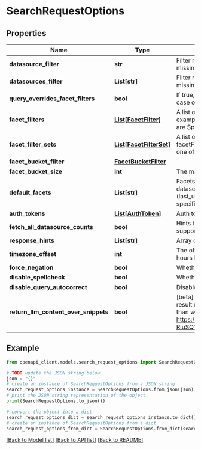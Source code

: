 # SearchRequestOptions


## Properties

Name | Type | Description | Notes
------------ | ------------- | ------------- | -------------
**datasource_filter** | **str** | Filter results to a single datasource name (e.g. gmail, slack). All results are returned if missing. | [optional] 
**datasources_filter** | **List[str]** | Filter results to one or more datasources (e.g. gmail, slack). All results are returned if missing. | [optional] 
**query_overrides_facet_filters** | **bool** | If true, the operators in the query are taken to override any operators in facetFilters in the case of conflict. This is used to correctly set rewrittenFacetFilters and rewrittenQuery. | [optional] 
**facet_filters** | [**List[FacetFilter]**](FacetFilter.md) | A list of filters for the query. An AND is assumed between different facetFilters. For example, owner Sumeet and type Spreadsheet shows documents that are by Sumeet AND are Spreadsheets. | [optional] 
**facet_filter_sets** | [**List[FacetFilterSet]**](FacetFilterSet.md) | A list of facet filter sets that will be OR&#39;ed together. SearchRequestOptions where both facetFilterSets and facetFilters set are considered as bad request. Callers should set only one of these fields. | [optional] 
**facet_bucket_filter** | [**FacetBucketFilter**](FacetBucketFilter.md) |  | [optional] 
**facet_bucket_size** | **int** | The maximum number of FacetBuckets to return in each FacetResult. | 
**default_facets** | **List[str]** | Facets for which FacetResults should be fetched and that don&#39;t apply to a particular datasource. If specified, these values will replace the standard default facets (last_updated_at, from, etc.). The requested facets will be returned alongside datasource-specific facets if searching a single datasource. | [optional] 
**auth_tokens** | [**List[AuthToken]**](AuthToken.md) | Auth tokens which may be used for non-indexed, federated results (e.g. Gmail). | [optional] 
**fetch_all_datasource_counts** | **bool** | Hints that the QE should return result counts (via the datasource facet result) for all supported datasources, rather than just those specified in the datasource[s]Filter | [optional] 
**response_hints** | **List[str]** | Array of hints containing which fields should be populated in the response. | [optional] 
**timezone_offset** | **int** | The offset of the client&#39;s timezone in minutes from UTC. e.g. PDT is -420 because it&#39;s 7 hours behind UTC. | [optional] 
**force_negation** | **bool** | Whether or not to force not ignoring of negation, i.e. force negated terms to be negated. | [optional] 
**disable_spellcheck** | **bool** | Whether or not to disable spellcheck. | [optional] 
**disable_query_autocorrect** | **bool** | Disables automatic adjustment of the input query for spelling corrections or other reasons. | [optional] 
**return_llm_content_over_snippets** | **bool** | [beta] Enables expanded content to be returned for LLM usage. The size of content per result returned should be modified using maxSnippetSize. Server may return less or more than what is specified in maxSnippetSize. For more details, https://docs.google.com/document/d/1CTOLSxWWT9WDEnHVLoCUaxbGYyXYP8kctPRF-RluSQY/edit. Requires sufficient permissions. | [optional] 

## Example

```python
from openapi_client.models.search_request_options import SearchRequestOptions

# TODO update the JSON string below
json = "{}"
# create an instance of SearchRequestOptions from a JSON string
search_request_options_instance = SearchRequestOptions.from_json(json)
# print the JSON string representation of the object
print(SearchRequestOptions.to_json())

# convert the object into a dict
search_request_options_dict = search_request_options_instance.to_dict()
# create an instance of SearchRequestOptions from a dict
search_request_options_from_dict = SearchRequestOptions.from_dict(search_request_options_dict)
```
[[Back to Model list]](../README.md#documentation-for-models) [[Back to API list]](../README.md#documentation-for-api-endpoints) [[Back to README]](../README.md)


